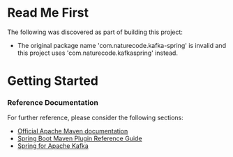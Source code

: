 # Read Me First
The following was discovered as part of building this project:

* The original package name 'com.naturecode.kafka-spring' is invalid and this project uses 'com.naturecode.kafkaspring' instead.

# Getting Started

### Reference Documentation
For further reference, please consider the following sections:

* [Official Apache Maven documentation](https://maven.apache.org/guides/index.html)
* [Spring Boot Maven Plugin Reference Guide](https://docs.spring.io/spring-boot/docs/2.2.6.RELEASE/maven-plugin/)
* [Spring for Apache Kafka](https://docs.spring.io/spring-boot/docs/2.2.6.RELEASE/reference/htmlsingle/#boot-features-kafka)

